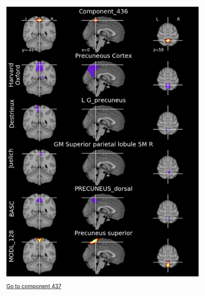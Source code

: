 


![436](preliminary/436.jpg "Component 436")

[Go to component 437](https://parietal-inria.github.io/MODL_atlas/512/437 "Component 437")